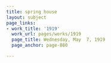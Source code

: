 ```yaml
---
title: spring house
layout: subject
page_links:
- work_title: '1919'
  work_url: pages/works/1919
  page_title: Wednesday, May  7, 1919
  page_anchor: page-880

---
```

